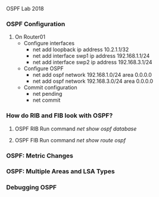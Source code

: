 OSPF Lab 2018

### OSPF Configuration
  1. On Router01
     * Configure interfaces
       * net add loopback ip address 10.2.1.1/32
       * net add interface swp1 ip address 192.168.1.1/24
       * net add interface swp2 ip address 192.168.3.1/24
     * Configure OSPF
       * net add ospf network 192.168.1.0/24 area 0.0.0.0
       * net add ospf network 192.168.3.0/24 area 0.0.0.0
     * Commit configuration
       * net pending
       * net commit

### How do RIB and FIB look with OSPF?
  1. OSPF RIB
     Run command _net show ospf database_

  2. OSPF FIB
     Run command _net show route ospf_

### OSPF: Metric Changes

### OSPF: Multiple Areas and LSA Types

### Debugging OSPF
